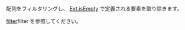 配列をフィルタリングし、
<a href="#!/api/Ext-method-isEmpty" rel="Ext-method-isEmpty" class="docClass" >Ext.isEmpty</a>
で定義される要素を取り除きます。

<a href="#!/api/Ext.Array-method-filter" rel="Ext.Array-method-filter" class="docClass" >filter</a>filter</a>
を参照してください。
